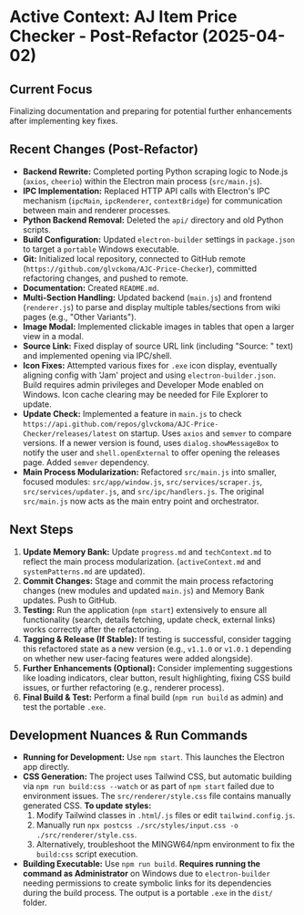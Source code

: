 # Active Context: AJ Item Price Checker - Post-Refactor (2025-04-02)

## Current Focus

Finalizing documentation and preparing for potential further enhancements after implementing key fixes.

## Recent Changes (Post-Refactor)

*   **Backend Rewrite:** Completed porting Python scraping logic to Node.js (`axios`, `cheerio`) within the Electron main process (`src/main.js`).
*   **IPC Implementation:** Replaced HTTP API calls with Electron's IPC mechanism (`ipcMain`, `ipcRenderer`, `contextBridge`) for communication between main and renderer processes.
*   **Python Backend Removal:** Deleted the `api/` directory and old Python scripts.
*   **Build Configuration:** Updated `electron-builder` settings in `package.json` to target a `portable` Windows executable.
*   **Git:** Initialized local repository, connected to GitHub remote (`https://github.com/glvckoma/AJC-Price-Checker`), committed refactoring changes, and pushed to remote.
*   **Documentation:** Created `README.md`.
*   **Multi-Section Handling:** Updated backend (`main.js`) and frontend (`renderer.js`) to parse and display multiple tables/sections from wiki pages (e.g., "Other Variants").
*   **Image Modal:** Implemented clickable images in tables that open a larger view in a modal.
*   **Source Link:** Fixed display of source URL link (including "Source: " text) and implemented opening via IPC/shell.
*   **Icon Fixes:** Attempted various fixes for `.exe` icon display, eventually aligning config with 'Jam' project and using `electron-builder.json`. Build requires admin privileges and Developer Mode enabled on Windows. Icon cache clearing may be needed for File Explorer to update.
*   **Update Check:** Implemented a feature in `main.js` to check `https://api.github.com/repos/glvckoma/AJC-Price-Checker/releases/latest` on startup. Uses `axios` and `semver` to compare versions. If a newer version is found, uses `dialog.showMessageBox` to notify the user and `shell.openExternal` to offer opening the releases page. Added `semver` dependency.
*   **Main Process Modularization:** Refactored `src/main.js` into smaller, focused modules: `src/app/window.js`, `src/services/scraper.js`, `src/services/updater.js`, and `src/ipc/handlers.js`. The original `src/main.js` now acts as the main entry point and orchestrator.

## Next Steps

1.  **Update Memory Bank:** Update `progress.md` and `techContext.md` to reflect the main process modularization. (`activeContext.md` and `systemPatterns.md` are updated).
2.  **Commit Changes:** Stage and commit the main process refactoring changes (new modules and updated `main.js`) and Memory Bank updates. Push to GitHub.
3.  **Testing:** Run the application (`npm start`) extensively to ensure all functionality (search, details fetching, update check, external links) works correctly after the refactoring.
4.  **Tagging & Release (If Stable):** If testing is successful, consider tagging this refactored state as a new version (e.g., `v1.1.0` or `v1.0.1` depending on whether new user-facing features were added alongside).
5.  **Further Enhancements (Optional):** Consider implementing suggestions like loading indicators, clear button, result highlighting, fixing CSS build issues, or further refactoring (e.g., renderer process).
6.  **Final Build & Test:** Perform a final build (`npm run build` as admin) and test the portable `.exe`.

## Development Nuances & Run Commands

*   **Running for Development:** Use `npm start`. This launches the Electron app directly.
*   **CSS Generation:** The project uses Tailwind CSS, but automatic building via `npm run build:css --watch` or as part of `npm start` failed due to environment issues. The `src/renderer/style.css` file contains manually generated CSS. **To update styles:**
    1.  Modify Tailwind classes in `.html`/`.js` files or edit `tailwind.config.js`.
    2.  Manually run `npx postcss ./src/styles/input.css -o ./src/renderer/style.css`.
    3.  Alternatively, troubleshoot the MINGW64/npm environment to fix the `build:css` script execution.
*   **Building Executable:** Use `npm run build`. **Requires running the command as Administrator** on Windows due to `electron-builder` needing permissions to create symbolic links for its dependencies during the build process. The output is a portable `.exe` in the `dist/` folder.
